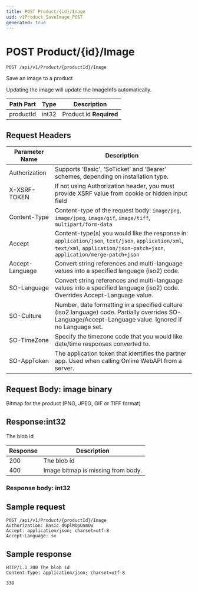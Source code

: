```yaml
---
title: POST Product/{id}/Image
uid: v1Product_SaveImage_POST
generated: true
---
```


# POST Product/{id}/Image

```http
POST /api/v1/Product/{productId}/Image
```

Save an image to a product


Updating the image will update the ImageInfo automatically.





| Path Part | Type | Description |
|-----------|------|-------------|
| productId | int32 | Product id **Required** |



## Request Headers

| Parameter Name | Description |
|----------------|-------------|
| Authorization  | Supports 'Basic', 'SoTicket' and 'Bearer' schemes, depending on installation type. |
| X-XSRF-TOKEN   | If not using Authorization header, you must provide XSRF value from cookie or hidden input field |
| Content-Type | Content-type of the request body: `image/png`, `image/jpeg`, `image/gif`, `image/tiff`, `multipart/form-data` |
| Accept         | Content-type(s) you would like the response in: `application/json`, `text/json`, `application/xml`, `text/xml`, `application/json-patch+json`, `application/merge-patch+json` |
| Accept-Language | Convert string references and multi-language values into a specified language (iso2) code. |
| SO-Language | Convert string references and multi-language values into a specified language (iso2) code. Overrides Accept-Language value. |
| SO-Culture | Number, date formatting in a specified culture (iso2 language) code. Partially overrides SO-Language/Accept-Language value. Ignored if no Language set. |
| SO-TimeZone | Specify the timezone code that you would like date/time responses converted to. |
| SO-AppToken | The application token that identifies the partner app. Used when calling Online WebAPI from a server. |

## Request Body: image binary

Bitmap for the product (PNG, JPEG, GIF or TIFF format) 


## Response:int32

The blob id

| Response | Description |
|----------------|-------------|
| 200 | The blob id |
| 400 | Image bitmap is missing from body. |

### Response body: int32


## Sample request

```http!
POST /api/v1/Product/{productId}/Image
Authorization: Basic dGplMDpUamUw
Accept: application/json; charset=utf-8
Accept-Language: sv
```

## Sample response

```http_
HTTP/1.1 200 The blob id
Content-Type: application/json; charset=utf-8

338
```